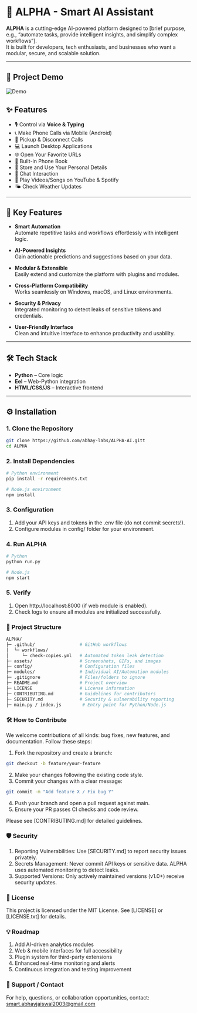 # 🤖 ALPHA - Smart AI Assistant

**ALPHA** is a cutting-edge AI-powered platform designed to [brief purpose, e.g., “automate tasks, provide intelligent insights, and simplify complex workflows”].  
It is built for developers, tech enthusiasts, and businesses who want a modular, secure, and scalable solution.

---

## 🎥 Project Demo
![Demo](www/assets/ezgif-2462a945892776.gif)

## ✨ Features 

- 🎙️ Control via **Voice & Typing**
- 📞 Make Phone Calls via Mobile (Android)
- 📲 Pickup & Disconnect Calls
- 💻 Launch Desktop Applications
- 🌐 Open Your Favorite URLs
- 📔 Built-in Phone Book
- 🙋 Store and Use Your Personal Details
- 🤖 Chat Interaction
- 🎵 Play Videos/Songs on YouTube & Spotify
- 🌤️ Check Weather Updates

---

## 🌟 Key Features

- **Smart Automation**  
  Automate repetitive tasks and workflows effortlessly with intelligent logic.  

- **AI-Powered Insights**  
  Gain actionable predictions and suggestions based on your data.  

- **Modular & Extensible**  
  Easily extend and customize the platform with plugins and modules.  

- **Cross-Platform Compatibility**  
  Works seamlessly on Windows, macOS, and Linux environments.  

- **Security & Privacy**  
  Integrated monitoring to detect leaks of sensitive tokens and credentials.  

- **User-Friendly Interface**  
  Clean and intuitive interface to enhance productivity and usability.  

---

## 🛠️ Tech Stack

- **Python** – Core logic
- **Eel** – Web-Python integration
- **HTML/CSS/JS** – Interactive frontend

---

## ⚙️ Installation


### 1. Clone the Repository
```bash
git clone https://github.com/abhay-labs/ALPHA-AI.gitt
cd ALPHA
```

### 2. Install Dependencies
```bash
# Python environment
pip install -r requirements.txt

# Node.js environment
npm install
```

### 3. Configuration
1. Add your API keys and tokens in the .env file (do not commit secrets!).
2. Configure modules in config/ folder for your environment.


### 4. Run ALPHA
```bash
# Python
python run.py

# Node.js
npm start
```

### 5. Verify
1. Open http://localhost:8000 (if web module is enabled).
2. Check logs to ensure all modules are initialized successfully.


### 📂 Project Structure
```bash
ALPHA/
├─ .github/                 # GitHub workflows
│  └─ workflows/
│     └─ check-copies.yml   # Automated token leak detection
├─ assets/                  # Screenshots, GIFs, and images
├─ config/                  # Configuration files
├─ modules/                 # Individual AI/Automation modules
├─ .gitignore               # Files/folders to ignore
├─ README.md                # Project overview
├─ LICENSE                  # License information
├─ CONTRIBUTING.md          # Guidelines for contributors
├─ SECURITY.md              # Security & vulnerability reporting
├─ main.py / index.js        # Entry point for Python/Node.js
```

### 🛠️ How to Contribute
We welcome contributions of all kinds: bug fixes, new features, and documentation.
Follow these steps:

1. Fork the repository and create a branch:
```bash
git checkout -b feature/your-feature
```
2. Make your changes following the existing code style.
3. Commit your changes with a clear message:
```bash
git commit -m "Add feature X / Fix bug Y"
```
4. Push your branch and open a pull request against main.
5. Ensure your PR passes CI checks and code review.

Please see [CONTRIBUTING.md] for detailed guidelines.


### 🛡️ Security
1. Reporting Vulnerabilities: Use [SECURITY.md] to report security issues privately.
2. Secrets Management: Never commit API keys or sensitive data. ALPHA uses automated monitoring to detect leaks.
3. Supported Versions: Only actively maintained versions (v1.0+) receive security updates.


### 📜 License
This project is licensed under the MIT License. See [LICENSE] or [LICENSE.txt] for details.


### 💡 Roadmap
1. Add AI-driven analytics modules
2. Web & mobile interfaces for full accessibility
3. Plugin system for third-party extensions
4. Enhanced real-time monitoring and alerts
5. Continuous integration and testing improvement


### 🙌 Support / Contact
For help, questions, or collaboration opportunities, contact:
smart.abhayjaiswal2003@gmail.com

